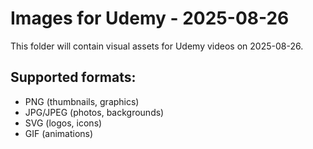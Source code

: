 # Images for Udemy - 2025-08-26

This folder will contain visual assets for Udemy videos on 2025-08-26.

## Supported formats:
- PNG (thumbnails, graphics)
- JPG/JPEG (photos, backgrounds)
- SVG (logos, icons)
- GIF (animations)
